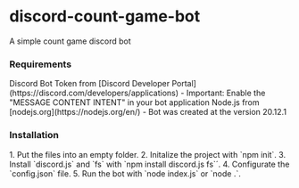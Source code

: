 # discord-count-game-bot
A simple count game discord bot

<h3>Requirements</h3>
Discord Bot Token from [Discord Developer Portal](https://discord.com/developers/applications)
- Important: Enable the "MESSAGE CONTENT INTENT" in your bot application
Node.js from [nodejs.org](https://nodejs.org/en/)
- Bot was created at the version 20.12.1

<h3>Installation</h3>
1. Put the files into an empty folder.
2. Initalize the project with `npm init`.
3. Install `discord.js` and `fs` with `npm install discord.js fs`´.
4. Configurate the `config.json` file.
5. Run the bot with `node index.js` or `node .`.
